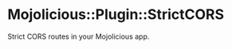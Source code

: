 Mojolicious::Plugin::StrictCORS
===============================

Strict CORS routes in your Mojolicious app.

